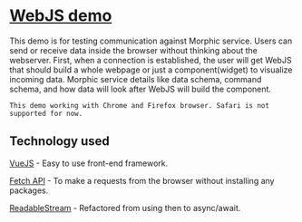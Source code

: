 # [WebJS demo](https://norniras.github.io/web-js-demo/)
This demo is for testing communication against Morphic service. Users can send or receive data inside the browser without thinking about the webserver. First, when a connection is established, the user will get WebJS that should build a whole webpage or just a component(widget) to visualize incoming data. Morphic service details like data schema, command schema, and how data will look after WebJS will build the component.
```
This demo working with Chrome and Firefox browser. Safari is not supported for now.
```
## Technology used
[VueJS](https://v3.vuejs.org/) - Easy to use front-end framework.

[Fetch API](https://developer.mozilla.org/en-US/docs/Web/API/Fetch_API) - To make a requests from the browser without installing any packages.

[ReadableStream](https://developer.mozilla.org/en-US/docs/Web/API/Streams_API/Using_readable_streams) - Refactored from using then to async/await.
